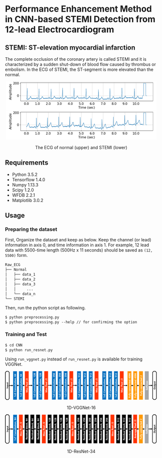 Performance Enhancement Method in CNN-based STEMI Detection from 12-lead Electrocardiogram
=====

## STEMI: ST-elevation myocardial infarction
The complete occlusion of the coronary artery is called STEMI and it is characterized by a sudden shut-down of blood flow caused by thrombus or embolism. In the ECG of STEMI, the ST-segment is more elevated than the normal.

<div align="center">
  <img src="./figures/normal.png" width="500">  
  <img src="./figures/stemi.png"  width="500">  
  <p>The ECG of normal (upper) and STEMI (lower)</p>
</div>

## Requirements
* Python 3.5.2  
* Tensorflow 1.4.0  
* Numpy 1.13.3  
* Scipy 1.2.0  
* WFDB 2.2.1  
* Matplotlib 3.0.2  


## Usage
### Preparing the dataset
First, Organize the dataset and keep as below. Keep the channel (or lead) information in axis 0, and time information in axis 1. For example, 12 lead data with 5500-time length (500Hz x 11 seconds) should be saved as `(12, 5500)` form.  
```
Raw_ECG
├── Normal
│   ├── data_1
│   ├── data_2
│   ├── data_3
│   │     ...
│   └── data_n
└── STEMI
```
Then, run the python script as following.  
```
$ python preprocessing.py
$ python preprocessing.py --help // for confirming the option
```

### Training and Test
```
$ cd CNN
$ python run_resnet.py
```
Using `run_vggnet.py` instead of `run_resnet.py` is available for training VGGNet.  

<div align="center">
  <img src="./figures/vggnet16.png" width="800">  
  <p>1D-VGGNet-16</p>  
  <img src="./figures/resnet34.png"  width="800">  
  <p>1D-ResNet-34</p>
</div>
